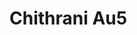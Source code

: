 # Chithrani Au5
<a name="material" />
<script type="application/ld+json">

  {
    "@context": "https://schema.org/",
    "@type": "ChemicalSubstance",
    "http://purl.org/dc/terms/conformsTo":
      {
        "@type": "CreativeWork",
        "@id": "https://bioschemas.org/profiles/ChemicalSubstance/0.4-RELEASE/"
      },
    "@id": "https://egonw.github.io/nanowiki/nanowiki420.html#material",
    "name": "Chithrani Au5",
    "sameAs: "http://127.0.0.1/mediawiki/index.php/Special:URIResolver/Chithrani_Au5"
  }
</script>

